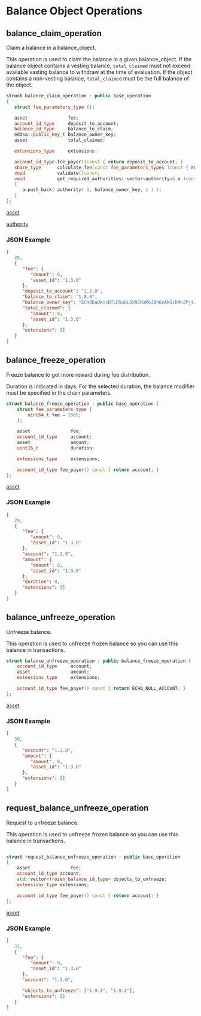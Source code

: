 # Balance Object Operations

## balance_claim_operation

Claim a balance in a balance_object.

This operation is used to claim the balance in a given balance_object. If the balance object contains a vesting balance, `total_claimed` must not exceed available vasting balance to withdraw at the time of evaluation. If the object contains a non-vesting balance, `total_claimed` must be the full balance of the object.

```cpp
struct balance_claim_operation : public base_operation
{
   struct fee_parameters_type {};

   asset               fee;
   account_id_type     deposit_to_account;
   balance_id_type     balance_to_claim;
   eddsa::public_key_t balance_owner_key;
   asset               total_claimed;

   extensions_type     extensions;

   account_id_type fee_payer()const { return deposit_to_account; }
   share_type      calculate_fee(const fee_parameters_type& )const { return 0; }
   void            validate()const;
   void            get_required_authorities( vector<authority>& a )const
   {
      a.push_back( authority( 1, balance_owner_key, 1 ) );
   }
};
```

[asset](/api-reference/echo-operations/types/common.md#asset)

[authority](/api-reference/echo-operations/types/common.md#authority)

### JSON Example

```json
[
   28,
   {
      "fee": {
         "amount": 0,
         "asset_id": "1.3.0"
      },
      "deposit_to_account": "1.2.0",
      "balance_to_claim": "1.8.0",
      "balance_owner_key": "ECHODaQencDTLD5u6LGk9JNaMoJBh6sAkGchMnZPjtJXdvG3",
      "total_claimed": {
         "amount": 0,
         "asset_id": "1.3.0"
      },
      "extensions": []
   }
]
```

## balance_freeze_operation

Freeze balance to get more reward during fee distribution.

Duration is indicated in days. For the selected duration, the balance modifier must be specified in the chain parameters.

```cpp
struct balance_freeze_operation : public base_operation {
    struct fee_parameters_type {
        uint64_t fee = 1000;
    };

    asset               fee;
    account_id_type     account;
    asset               amount;
    uint16_t            duration;

    extensions_type     extensions;

    account_id_type fee_payer() const { return account; }
};
```

[asset](/api-reference/echo-operations/types/common.md#asset)

### JSON Example

```json
[
   29,
   {
      "fee": {
         "amount": 0,
         "asset_id": "1.3.0"
      },
      "account": "1.2.0",
      "amount": {
         "amount": 0,
         "asset_id": "1.3.0"
      },
      "duration": 0,
      "extensions": []
   }
]
```

## balance_unfreeze_operation

Unfreeze balance.

This operation is used to unfreeze frozen balance so you can use this balance in transactions.

```cpp
struct balance_unfreeze_operation : public balance_freeze_operation {
    account_id_type     account;
    asset               amount;
    extensions_type     extensions;

    account_id_type fee_payer() const { return ECHO_NULL_ACCOUNT; }
};
```

[asset](/api-reference/echo-operations/types/common.md#asset)

### JSON Example

```json
[
   30,
   {
      "account": "1.2.0",
      "amount": {
         "amount": 0,
         "asset_id": "1.3.0"
      },
      "extensions": []
   }
]
```

## request_balance_unfreeze_operation

Request to unfreeze balance.

This operation is used to unfreeze frozen balance so you can use this balance in transactions.

```cpp

struct request_balance_unfreeze_operation : public base_operation
{
    asset               fee;
    account_id_type account;
    std::vector<frozen_balance_id_type> objects_to_unfreeze;
    extensions_type extensions;

    account_id_type fee_payer() const { return account; }
};
```

[asset](/api-reference/echo-operations/types/common.md#asset)

### JSON Example

```json
[
   31,
   {
      "fee": {
         "amount": 0,
         "asset_id": "1.3.0"
      },
      "account": "1.2.0",

      "objects_to_unfreeze": ["1.9.1", "1.9.2"],
      "extensions": []
   }
]
```